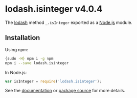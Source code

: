# lodash.isinteger v4.0.4

The [lodash](https://lodash.com/) method `_.isInteger` exported as a [Node.js](https://nodejs.org/) module.

## Installation

Using npm:

```bash
{sudo -H} npm i -g npm
npm i --save lodash.isinteger
```

In Node.js:

```js
var isInteger = require('lodash.isinteger');
```

See the [documentation](https://lodash.com/docs#isInteger) or [package source](https://github.com/lodash/lodash/blob/4.0.4-npm-packages/lodash.isinteger) for more details.

